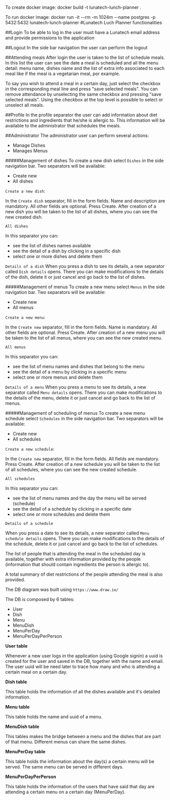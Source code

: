 To create docker image:
docker build -t lunatech-lunch-planner .

To run docker image:
docker run -it --rm -m 1024m --name postgres -p 5432:5432 lunatech-lunch-planner
#Lunatech Luch Planner functionalities

##Login
To be able to log in the user must have a Lunatech email address and provide permissions to the application

##Logout
In the side bar navigation the user can perform the logout

##Attending meals
After login the user is taken to the list of schedule meals.
In this list the user can see the date a meal is scheduled and all the menu detail: menu name, dishes name and the list of extra info associated to each meal like if the meal is a vegetarian meal, por example.


To say you wish to attend a meal in a certain day, just select the checkbox in the corresponding meal line and press "save selected meals".
You can remove attendance by unselecting the same checkbox and pressing "save selected meals".
Using the checkbox at the top level is possible to select or unselect all meals.

##Profile
In the profile separator the user can add information about diet restrictions and ingredients that he/she is allergic to.
This information will be available to the administrator that schedules the meals.

##Administrator
The administrator user can perform several actions:
- Manage Dishes
- Manages Menus


#####Management of dishes
To create a new dish select `Dishes` in the side navigation bar. Two separators will be available:
- Create new
- All dishes

`Create a new dish`:

In the `Create dish` separator, fill in the form fields. Name and description are mandatory. All other fields are optional.
Press Create. After creation of a new dish you will be taken to the list of all dishes, where you can see the new created dish.

`All dishes`

In this separator you can:
- see the list of dishes names available
- see the detail of a dish by clicking in a specific dish
- select one or more dishes and delete them

`Details of a dish`
When you press a dish to see its details, a new separator called `Dish details` opens. There you can make modifications to the details of the dish, delete it or just cancel and go back to the list of dishes.


#####Management of menus
To create a new menu select `Menus` in the side navigation bar. Two separators will be available:
- Create new
- All menus

`Create a new menu`:

In the `Create new` separator, fill in the form fields. Name is mandatory. All other fields are optional.
Press Create. After creation of a new menu you will be taken to the list of all menus, where you can see the new created menu.

`All menus`

In this separator you can:
- see the list of menu names and dishes that belong to the menu
- see the detail of a menu by clicking in a specific menu
- select one or more menus and delete them

`Details of a menu`
When you press a menu to see its details, a new separator called `Menu details` opens. There you can make modifications to the details of the menu, delete it or just cancel and go back to the list of menus.

#####Management of scheduling of menus
To create a new menu schedule select `Schedules` in the side navigation bar. Two separators will be available:
- Create new
- All schedules

`Create a new schedule`:

In the `Create new` separator, fill in the form fields. All fields are mandatory.
Press Create. After creation of a new schedule you will be taken to the list of all schedules, where you can see the new created schedule.

`All schedules`

In this separator you can:
- see the list of menu names and the day the menu will be served (schedule)
- see the detail of a schedule by clicking in a specific date
- select one or more schedules and delete them

`Details of a schedule`

When you press a date to see its details, a new separator called `Menu schedule details` opens. There you can make modifications to the details of the schedule, delete it or just cancel and go back to the list of schedules.

The list of people that is attending the meal in the scheduled day is available, together with extra information provided by the people (information that should contain ingredients the person is allergic to).

A total summary of diet restrictions of the people attending the meal is also provided.

The DB diagram was built using `https://www.draw.io/`

The DB is composed by 6 tables:
- User
- Dish
- Menu
- MenuDish
- MenuPerDay
- MenuPerDayPerPerson

**User table**

Whenever a new user logs in the application (using Google signin) a uuid is created for the user and saved in the DB, together with the name and email.
The user uuid will be need later to trace how many and who is attending a certain meal on a certain day.

**Dish table**

This table holds the information of all the dishes available and it's detailed information.

**Menu table**

This table holds the name and uuid of a menu.

**MenuDish table**

This tables makes the bridge between a menu and the dishes that are part of that menu.
Different menus can share the same dishes.

**MenuPerDay table**

This table holds the information about the day(s) a certain menu will be served.
The same menu can be served in different days.

**MenuPerDayPerPerson**

This table holds the information of the users that have said that day are attending a certain menu on a certain day (MenuPerDay).
